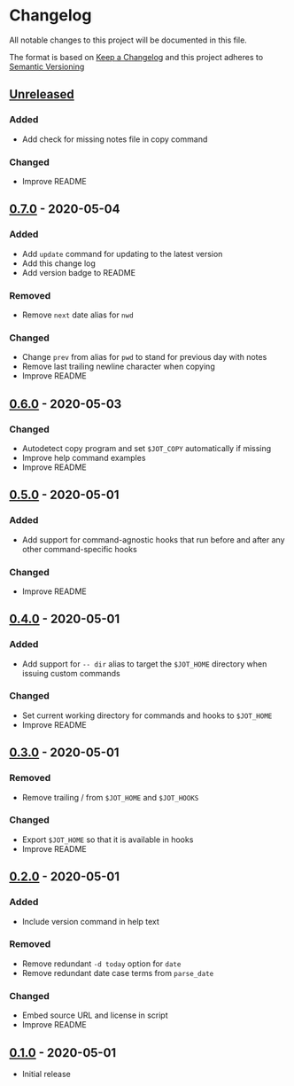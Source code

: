 # Changelog

All notable changes to this project will be documented in this file.

The format is based on [Keep a Changelog][] and this project adheres to
[Semantic Versioning][]

[Keep a Changelog]: https://keepachangelog.com/en/1.0.0/
[Semantic Versioning]: https://semver.org/spec/v2.0.0.html

## [Unreleased][]

### Added

- Add check for missing notes file in copy command

### Changed

- Improve README

## [0.7.0][] - 2020-05-04

### Added

- Add `update` command for updating to the latest version
- Add this change log
- Add version badge to README

### Removed

- Remove `next` date alias for `nwd`

### Changed

- Change `prev` from alias for `pwd` to stand for previous day with notes
- Remove last trailing newline character when copying
- Improve README

## [0.6.0][] - 2020-05-03

### Changed

- Autodetect copy program and set `$JOT_COPY` automatically if missing
- Improve help command examples
- Improve README

## [0.5.0][] - 2020-05-01

### Added

- Add support for command-agnostic hooks that run before and after any other command-specific hooks

### Changed

- Improve README

## [0.4.0][] - 2020-05-01

### Added

- Add support for `-- dir` alias to target the `$JOT_HOME` directory when issuing custom commands

### Changed

- Set current working directory for commands and hooks to `$JOT_HOME`
- Improve README

## [0.3.0][] - 2020-05-01

### Removed

- Remove trailing / from `$JOT_HOME` and `$JOT_HOOKS`

### Changed

- Export `$JOT_HOME` so that it is available in hooks
- Improve README

## [0.2.0][] - 2020-05-01

### Added

- Include version command in help text

### Removed

- Remove redundant `-d today` option for `date`
- Remove redundant date case terms from `parse_date`

### Changed

- Embed source URL and license in script
- Improve README

## [0.1.0][] - 2020-05-01

- Initial release

[Unreleased]: https://github.com/agorf/jot/compare/0.7.0...HEAD
[0.7.0]: https://github.com/agorf/jot/compare/0.6.0...0.7.0
[0.6.0]: https://github.com/agorf/jot/compare/0.5.0...0.6.0
[0.5.0]: https://github.com/agorf/jot/compare/0.4.0...0.5.0
[0.4.0]: https://github.com/agorf/jot/compare/0.3.0...0.4.0
[0.3.0]: https://github.com/agorf/jot/compare/0.2.0...0.3.0
[0.2.0]: https://github.com/agorf/jot/compare/0.1.0...0.2.0
[0.1.0]: https://github.com/agorf/jot/releases/tag/0.1.0
